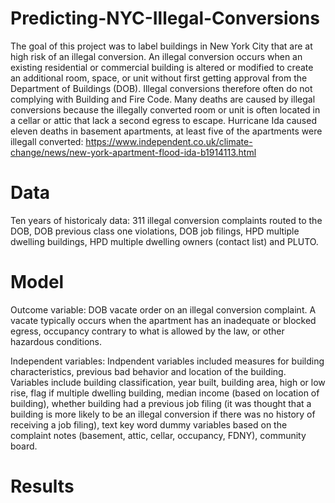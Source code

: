 # Predicting-NYC-Illegal-Conversions

The goal of this project was to label buildings in New York City that are at high risk of an illegal conversion. An illegal conversion occurs when an existing residential or commercial building is altered or modified to create an additional room, space, or unit without first getting approval from the Department of Buildings (DOB). Illegal conversions therefore often do not complying with Building and Fire Code. Many deaths are caused by illegal conversions because the illegally converted room or unit is often located in a cellar or attic that lack a second egress to escape. Hurricane Ida caused eleven deaths in basement apartments, at least five of the apartments were illegall converted:
https://www.independent.co.uk/climate-change/news/new-york-apartment-flood-ida-b1914113.html

# Data
Ten years of historicaly data: 311 illegal conversion complaints routed to the DOB, DOB previous class one violations, DOB job filings, HPD multiple dwelling buildings, HPD multiple dwelling owners (contact list) and PLUTO.

# Model
Outcome variable: DOB vacate order on an illegal conversion complaint. A vacate typically occurs when the apartment has an inadequate or blocked egress, occupancy contrary to what is allowed by the law, or other hazardous conditions.

Independent variables: Indpendent variables included measures for building characteristics, previous bad behavior and location of the building. Variables include building classification, year built, building area, high or low rise, flag if multiple dwelling building, median income (based on location of building), whether building had a previous job filing (it was thought that a building is more likely to be an illegal conversion if there was no history of receiving a job filing),  text key word dummy variables based on the complaint notes (basement, attic, cellar, occupancy, FDNY), community board. 

# Results
